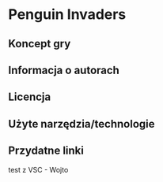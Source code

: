 # Penguin Invaders

## Koncept gry

## Informacja o autorach

## Licencja

## Użyte narzędzia/technologie

## Przydatne linki

test z VSC - Wojto